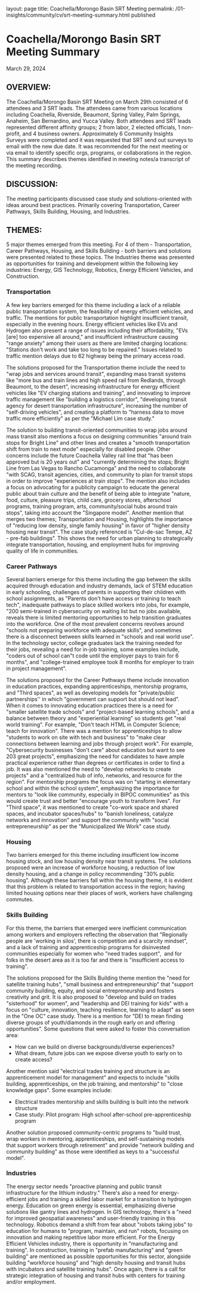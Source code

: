 
layout: page 
title: Coachella/Morongo Basin SRT Meeting
permalink: /01-insights/community/cv/srt-meeting-summary.html
published

# Coachella/Morongo Basin SRT Meeting Summary

March 29, 2024

## **OVERVIEW:**

The Coachella/Morongo Basin SRT Meeting on March 29th consisted of 6
attendees and 3 SRT leads. The attendees came from various locations
including Coachella, Riverside, Beaumont, Spring Valley, Palm Springs,
Anaheim, San Bernardino, and Yucca Valley. Both attendees and SRT leads
represented different affinity groups; 2 from labor, 2 elected
officials, 1 non-profit, and 4 business owners. Approximately 6
Community Insights Surveys were completed and it was requested that SRT
send out surveys to email with the new due date. It was recommended for
the next meeting or via email to identify specific orgs, programs, or
collaborations in the region. This summary describes themes identified
in meeting notes/a transcript of the meeting
recording.

## **DISCUSSION:**

The meeting participants discussed case study and solutions-oriented
with ideas around best practices. Primarily covering Transportation,
Career Pathways, Skills Building, Housing, and
Industries.

## **THEMES:**

5 major themes emerged from this meeting. For 4 of them -
Transportation, Career Pathways, Housing, and Skills Building - both
barriers and solutions were presented related to these topics. The
Industries theme was presented as opportunities for training and
development within the following key industries: Energy, GIS Technology,
Robotics, Energy Efficient Vehicles, and Construction.

### **Transportation**

A few key barriers emerged for this theme including a lack of a
reliable public transportation system, the feasibility of energy
efficient vehicles, and traffic. The mentions for public transportation
highlight insufficient transit, especially in the evening hours. Energy
efficient vehicles like EVs and Hydrogen also present a range of issues
including their affordability, \"EVs \[are\] too expensive all around,\"
and insufficient infrastructure causing \"range anxiety\" among their
users as there are limited charging locations: \"Stations don\'t work
and take too long to be repaired.\" Issues related to traffic mention
delays due to 62 highway being the primary access
road.

The solutions proposed for the Transportation theme include the need to
\"wrap jobs and services around transit\", expanding mass transit
systems like \"more bus and train lines and high speed rail from
Redlands, through Beaumont, to the desert\", increasing infrastructure
for energy efficient vehicles like \"EV charging stations and
training\", and innovating to improve traffic management like \"building
a logistics corridor\", \"developing transit agency for desert
transportation infrastructure\", increasing the number of \"self-driving
vehicles\", and creating a platform to \"harness data to move traffic
more efficiently\" as per the \"Michael Lim case
study.\"

The solution to building transit-oriented communities to wrap jobs
around mass transit also mentions a focus on designing communities
\"around train stops for Bright Line\" and other lines and creates a
\"smooth transportation shift from train to next mode\" especially for
disabled people. Other concerns include the future Coachella Valley rail
line that \"has been approved but is 20 years out\" and \"currently
determining the stops; Bright Line from Las Vegas to Rancho Cucamonga\"
and the need to collaborate \"with SCAG, transit agencies, cities, and
community to plan for transit stops in order to improve \"experiences at
train stops\". The mention also includes a focus on advocating for a
publicity campaign to educate the general public about train culture and
the benefit of being able to integrate \"nature, food, culture, pleasure
trips, child care, grocery stores, afterschool programs, training
program, arts, community/social hubs around train stops\", taking into
account the \"Singapore model\". Another mention that merges two themes;
Transportation and Housing, highlights the importance of \"reducing low
density, single family housing\" in favor of \"higher density housing
near transit\". The case study referenced is \"Cul-de-sac Tempe, AZ -
pre-fab buildings\". This shows the need for urban planning to
strategically integrate transportation, housing, and employment hubs for
improving quality of life in
communities.

### **Career Pathways**

Several barriers emerge for this theme including the gap between the
skills acquired through education and industry demands, lack of STEM
education in early schooling, challenges of parents in supporting their
children with school assignments, as \"Parents don\'t have access or
training to teach tech\", inadequate pathways to place skilled workers
into jobs, for example, \"200 semi-trained in cybersecurity on waiting
list but no jobs available, reveals there is limited mentoring
opportunities to help transition graduates into the workforce. One of
the most prevalent concerns revolves around \"schools not preparing
workforce with adequate skills\", and sometimes there is a disconnect
between skills learned in \"schools and real world use\". In the
technology sector, college graduates lack the training needed for their
jobs, revealing a need for in-job training, some examples include,
\"coders out of school can\"t code until the employer pays to train for
6 months\", and \"college-trained employee took 8 months for employer to
train in project
management\".

The solutions proposed for the Career Pathways theme include innovation
in education practices, expanding apprenticeships, mentorship programs,
and \"Third spaces\", as well as developing models for \"private/public
partnerships\'\' in which \"government can support but should not
lead\". When it comes to innovating education practices there is a need
for \"smaller satellite trade schools\" and \"project-based learning
schools\", and a balance between theory and \"experiential learning\" so
students get \"real world training\". For example, \"Don\'t teach HTML
in Computer Science; teach for innovation\". There was a mention for
apprenticeships to allow \"students to work on site with tech and
business\" to \"make clear connections between learning and jobs through
project work\". For example, \"Cybersecurity businesses \"don\'t care\"
about education but want to see 203 great projects\", emphasizing the
need for candidates to have ample practical experience rather than
degrees or certificates in order to find a job. It was also mentioned
the need to \"develop networks to create projects\" and a \"centralized
hub of info, networks, and resource for the region\". For mentorship
programs the focus was on \"starting in elementary school and within the
school system\", emphasizing the importance for mentors to \"look like
community, especially in BIPOC communities\" as this would create trust
and better \"encourage youth to transform lives\". For \"Third space\",
it was mentioned to create \"co-work space and shared spaces, and
incubator spaces/hubs\" to \"banish loneliness, catalyze networks and
innovation\" and support the community with \"social entrepreneurship\"
as per the \"Municipalized We Work\" case
study.

### **Housing**

Two barriers emerged for this theme including insufficient low income
housing stock, and low housing density near transit systems. The
solutions proposed were an increase of workforce housing, a reduction of
low density housing, and a change in policy recommending \"30% public
housing\". Although these barriers fall within the housing theme, it is
evident that this problem is related to transportation access in the
region; having limited housing options near their places of work,
workers have challenging
commutes.

### **Skills Building**

For this theme, the barriers that emerged were inefficient
communication among workers and employers reflecting the observation
that \"Regionally people are \'working in silos\', there is competition
and a scarcity mindset\", and a lack of training and apprenticeship
programs for disinvested communities especially for women who \"need
trades support\",  and for folks in the desert area as it is too far and
there is \"insufficient access to
training\".

The solutions proposed for the Skills Building theme mention the \"need
for satellite training hubs\", \"small business and entrepreneurship\"
that \"support community building, equity, and social entrepreneurship
and fosters creativity and grit. It is also proposed to \"develop and
build on trades \"sisterhood\" for women\", and \"leadership and DEI
training for kids\" with a focus on \"culture, innovation, teaching
resilience, learning to adapt\" as seen in the \"One OC\" case study.
There is a mention for \"DEI to mean finding diverse groups of
youth/diamonds in the rough early on and offering opportunities\". Some
questions that were asked to foster this conversation
area:

-   How can we build on diverse backgrounds/diverse
    experiences?
-   What dream, future jobs can we expose diverse youth to early on to
    create access?

Another mention said \"electrical trades training and structure is an
apprenticement model for management\" and expects to include \"skills
building, apprenticeships, on the job training, and mentorship\" to
\"close knowledge gaps\". Some examples
include:

-   Electrical trades mentorship and skills building is built into the
    network structure
-   Case study: Pilot program: High school after-school
    pre-apprenticeship
    program

Another solution proposed community-centric programs to \"build trust,
wrap workers in mentoring, apprenticeships, and self-sustaining models
that support workers through retirement\" and provide \"network building
and community building\" as those were identified as keys to a
\"successful model\".

### **Industries**

The energy sector needs \"proactive planning and public transit
infrastructure for the lithium industry.\" There\'s also a need for
energy-efficient jobs and training a skilled labor market for a
transition to hydrogen energy. Education on green energy is essential,
emphasizing diverse solutions like gantry lines and hydrogen. In GIS
technology, there\'s a \"need for improved geospatial awareness\" and
user-friendly training in this technology. Robotics demand a shift from
fear about \"robots taking jobs\" to education for humans to \"program,
maintain, and run\" robots, focusing on innovation and making repetitive
labor more efficient. For the Energy Efficient Vehicles industry, there
is opportunity in \"manufacturing and training\". In construction,
training in \"prefab manufacturing\" and \"green building\" are
mentioned as possible opportunities for this sector, alongside building
\"workforce housing\" and \"high density housing and transit hubs with
incubators and satellite training hubs\". Once again, there is a call
for strategic integration of housing and transit hubs with centers for
training and/or employment.
